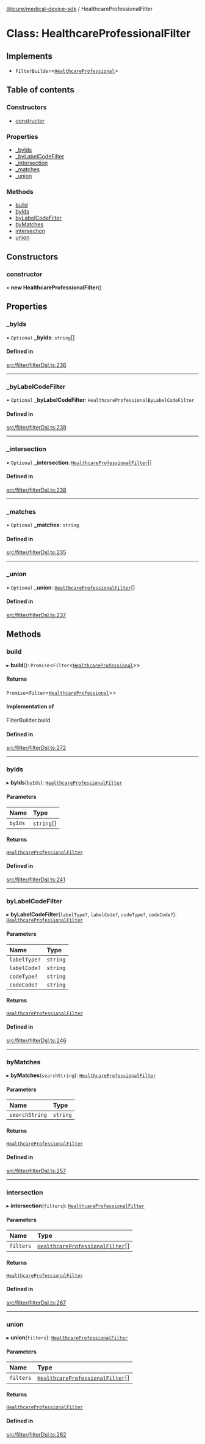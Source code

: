 [@icure/medical-device-sdk](../modules.md) / HealthcareProfessionalFilter

# Class: HealthcareProfessionalFilter

## Implements

- `FilterBuilder`<[`HealthcareProfessional`](HealthcareProfessional.md)\>

## Table of contents

### Constructors

- [constructor](HealthcareProfessionalFilter.md#constructor)

### Properties

- [\_byIds](HealthcareProfessionalFilter.md#_byids)
- [\_byLabelCodeFilter](HealthcareProfessionalFilter.md#_bylabelcodefilter)
- [\_intersection](HealthcareProfessionalFilter.md#_intersection)
- [\_matches](HealthcareProfessionalFilter.md#_matches)
- [\_union](HealthcareProfessionalFilter.md#_union)

### Methods

- [build](HealthcareProfessionalFilter.md#build)
- [byIds](HealthcareProfessionalFilter.md#byids)
- [byLabelCodeFilter](HealthcareProfessionalFilter.md#bylabelcodefilter)
- [byMatches](HealthcareProfessionalFilter.md#bymatches)
- [intersection](HealthcareProfessionalFilter.md#intersection)
- [union](HealthcareProfessionalFilter.md#union)

## Constructors

### constructor

• **new HealthcareProfessionalFilter**()

## Properties

### \_byIds

• `Optional` **\_byIds**: `string`[]

#### Defined in

[src/filter/filterDsl.ts:236](https://github.com/icure/icure-medical-device-js-sdk/blob/4df0728/src/filter/filterDsl.ts#L236)

___

### \_byLabelCodeFilter

• `Optional` **\_byLabelCodeFilter**: `HealthcareProfessionalByLabelCodeFilter`

#### Defined in

[src/filter/filterDsl.ts:239](https://github.com/icure/icure-medical-device-js-sdk/blob/4df0728/src/filter/filterDsl.ts#L239)

___

### \_intersection

• `Optional` **\_intersection**: [`HealthcareProfessionalFilter`](HealthcareProfessionalFilter.md)[]

#### Defined in

[src/filter/filterDsl.ts:238](https://github.com/icure/icure-medical-device-js-sdk/blob/4df0728/src/filter/filterDsl.ts#L238)

___

### \_matches

• `Optional` **\_matches**: `string`

#### Defined in

[src/filter/filterDsl.ts:235](https://github.com/icure/icure-medical-device-js-sdk/blob/4df0728/src/filter/filterDsl.ts#L235)

___

### \_union

• `Optional` **\_union**: [`HealthcareProfessionalFilter`](HealthcareProfessionalFilter.md)[]

#### Defined in

[src/filter/filterDsl.ts:237](https://github.com/icure/icure-medical-device-js-sdk/blob/4df0728/src/filter/filterDsl.ts#L237)

## Methods

### build

▸ **build**(): `Promise`<`Filter`<[`HealthcareProfessional`](HealthcareProfessional.md)\>\>

#### Returns

`Promise`<`Filter`<[`HealthcareProfessional`](HealthcareProfessional.md)\>\>

#### Implementation of

FilterBuilder.build

#### Defined in

[src/filter/filterDsl.ts:272](https://github.com/icure/icure-medical-device-js-sdk/blob/4df0728/src/filter/filterDsl.ts#L272)

___

### byIds

▸ **byIds**(`byIds`): [`HealthcareProfessionalFilter`](HealthcareProfessionalFilter.md)

#### Parameters

| Name | Type |
| :------ | :------ |
| `byIds` | `string`[] |

#### Returns

[`HealthcareProfessionalFilter`](HealthcareProfessionalFilter.md)

#### Defined in

[src/filter/filterDsl.ts:241](https://github.com/icure/icure-medical-device-js-sdk/blob/4df0728/src/filter/filterDsl.ts#L241)

___

### byLabelCodeFilter

▸ **byLabelCodeFilter**(`labelType?`, `labelCode?`, `codeType?`, `codeCode?`): [`HealthcareProfessionalFilter`](HealthcareProfessionalFilter.md)

#### Parameters

| Name | Type |
| :------ | :------ |
| `labelType?` | `string` |
| `labelCode?` | `string` |
| `codeType?` | `string` |
| `codeCode?` | `string` |

#### Returns

[`HealthcareProfessionalFilter`](HealthcareProfessionalFilter.md)

#### Defined in

[src/filter/filterDsl.ts:246](https://github.com/icure/icure-medical-device-js-sdk/blob/4df0728/src/filter/filterDsl.ts#L246)

___

### byMatches

▸ **byMatches**(`searchString`): [`HealthcareProfessionalFilter`](HealthcareProfessionalFilter.md)

#### Parameters

| Name | Type |
| :------ | :------ |
| `searchString` | `string` |

#### Returns

[`HealthcareProfessionalFilter`](HealthcareProfessionalFilter.md)

#### Defined in

[src/filter/filterDsl.ts:257](https://github.com/icure/icure-medical-device-js-sdk/blob/4df0728/src/filter/filterDsl.ts#L257)

___

### intersection

▸ **intersection**(`filters`): [`HealthcareProfessionalFilter`](HealthcareProfessionalFilter.md)

#### Parameters

| Name | Type |
| :------ | :------ |
| `filters` | [`HealthcareProfessionalFilter`](HealthcareProfessionalFilter.md)[] |

#### Returns

[`HealthcareProfessionalFilter`](HealthcareProfessionalFilter.md)

#### Defined in

[src/filter/filterDsl.ts:267](https://github.com/icure/icure-medical-device-js-sdk/blob/4df0728/src/filter/filterDsl.ts#L267)

___

### union

▸ **union**(`filters`): [`HealthcareProfessionalFilter`](HealthcareProfessionalFilter.md)

#### Parameters

| Name | Type |
| :------ | :------ |
| `filters` | [`HealthcareProfessionalFilter`](HealthcareProfessionalFilter.md)[] |

#### Returns

[`HealthcareProfessionalFilter`](HealthcareProfessionalFilter.md)

#### Defined in

[src/filter/filterDsl.ts:262](https://github.com/icure/icure-medical-device-js-sdk/blob/4df0728/src/filter/filterDsl.ts#L262)
